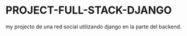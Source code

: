 # PROJECT-FULL-STACK-DJANGO
my projecto de una red social utilizando django en la parte del backend.
